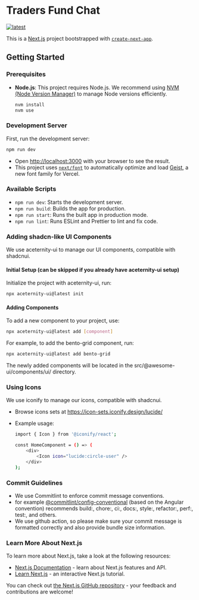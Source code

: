# Traders Fund Chat

[![latest](https://github.com/sai-github/traders-fund-chat/actions/workflows/main-build.yml/badge.svg)](https://github.com/sai-github/traders-fund-chat/actions/workflows/main-build.yml)

This is a [Next.js](https://nextjs.org) project bootstrapped with [`create-next-app`](https://nextjs.org/docs/app/api-reference/cli/create-next-app).

## Getting Started

### Prerequisites

-   **Node.js**: This project requires Node.js. We recommend using [NVM (Node Version Manager)](https://github.com/nvm-sh/nvm) to manage Node versions efficiently.

    ```bash
    nvm install
    nvm use
    ```

### Development Server

First, run the development server:

```bash
npm run dev
```

-   Open [http://localhost:3000](http://localhost:3000) with your browser to see the result.
-   This project uses [`next/font`](https://nextjs.org/docs/app/building-your-application/optimizing/fonts) to automatically optimize and load [Geist](https://vercel.com/font), a new font family for Vercel.

### Available Scripts

-   `npm run dev`: Starts the development server.
-   `npm run build`: Builds the app for production.
-   `npm run start`: Runs the built app in production mode.
-   `npm run lint`: Runs ESLint and Prettier to lint and fix code.

### Adding shadcn-like UI Components

We use aceternity-ui to manage our UI components, compatible with shadcnui.

#### Initial Setup (can be skipped if you already have aceternity-ui setup)

Initialize the project with aceternity-ui, run:

```bash
npx aceternity-ui@latest init
```

#### Adding Components

To add a new component to your project, use:

```bash
npx aceternity-ui@latest add [component]
```

For example, to add the bento-grid component, run:

```bash
npx aceternity-ui@latest add bento-grid
```

The newly added components will be located in the src/@awesome-ui/components/ui/ directory.

### Using Icons

We use iconify to manage our icons, compatible with shadcnui.

-   Browse icons sets at https://icon-sets.iconify.design/lucide/
-   Example usage:

    ```bash
    import { Icon } from '@iconify/react';

    const HomeComponent = () => (
        <div>
            <Icon icon="lucide:circle-user" />
        </div>
    );
    ```

### Commit Guidelines

-   We use Commitlint to enforce commit message conventions.
-   for example [@commitlint/config-conventional](https://github.com/conventional-changelog/commitlint/tree/master/%40commitlint/config-conventional) (based on the Angular convention) recommends build:, chore:, ci:, docs:, style:, refactor:, perf:, test:, and others.
-   We use github action, so please make sure your commit message is formatted correctly and also provide bundle size information.

### Learn More About Next.js

To learn more about Next.js, take a look at the following resources:

-   [Next.js Documentation](https://nextjs.org/docs) - learn about Next.js features and API.
-   [Learn Next.js](https://nextjs.org/learn) - an interactive Next.js tutorial.

You can check out [the Next.js GitHub repository](https://github.com/vercel/next.js) - your feedback and contributions are welcome!

